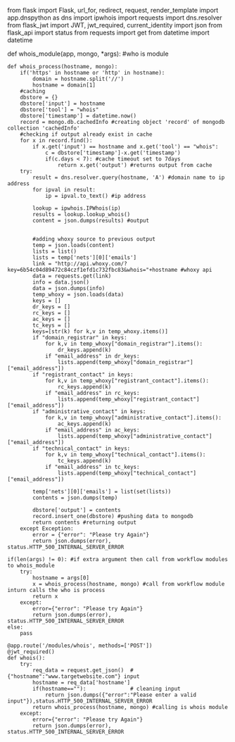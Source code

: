 from flask import Flask, url_for, redirect, request, render_template
import app.dnspython as dns
import ipwhois
import requests
import dns.resolver
from flask_jwt import JWT, jwt_required, current_identity
import json
from flask_api import status
from requests import get
from datetime import datetime


def whois_module(app, mongo, *args): #who is module

    def whois_process(hostname, mongo):
        if('https' in hostname or 'http' in hostname):
            domain = hostname.split('//')
            hostname = domain[1]
        #caching 
        dbstore = {}        
        dbstore['input'] = hostname
        dbstore['tool'] = "whois"
        dbstore['timestamp'] = datetime.now()
        record = mongo.db.cachedInfo #creating object 'record' of mongodb collection 'cachedInfo'
        #checking if output already exist in cache
        for x in record.find():
            if x.get('input') == hostname and x.get('tool') == "whois":
                c = dbstore['timestamp']-x.get('timestamp')
                if(c.days < 7): #cache timeout set to 7days
                    return x.get('output') #returns output from cache
        try:
            result = dns.resolver.query(hostname, 'A') #domain name to ip address
            for ipval in result:  
                ip = ipval.to_text() #ip address

            lookup = ipwhois.IPWhois(ip)
            results = lookup.lookup_whois()
            content = json.dumps(results) #output


            #adding whoxy source to previous output
            temp = json.loads(content)
            lists = list()
            lists = temp['nets'][0]['emails']
            link = "http://api.whoxy.com/?key=6b54c04d89472c84czf1efd1c732fbc83&whois="+hostname #whoxy api 
            data = requests.get(link)
            info = data.json()
            data = json.dumps(info)
            temp_whoxy = json.loads(data)
            keys = []
            dr_keys = []
            rc_keys = []
            ac_keys = []
            tc_keys = []   
            keys=[str(k) for k,v in temp_whoxy.items()]
            if "domain_registrar" in keys:
                for k,v in temp_whoxy["domain_registrar"].items():
                    dr_keys.append(k)
                if "email_address" in dr_keys:
                    lists.append(temp_whoxy["domain_registrar"]["email_address"])
            if "registrant_contact" in keys:
                for k,v in temp_whoxy["registrant_contact"].items():
                    rc_keys.append(k)
                if "email_address" in rc_keys:
                    lists.append(temp_whoxy["registrant_contact"]["email_address"])
            if "administrative_contact" in keys:
                for k,v in temp_whoxy["administrative_contact"].items():
                    ac_keys.append(k)
                if "email_address" in ac_keys:
                    lists.append(temp_whoxy["administrative_contact"]["email_address"])
            if "technical_contact" in keys:
                for k,v in temp_whoxy["technical_contact"].items():
                    tc_keys.append(k)
                if "email_address" in tc_keys:
                    lists.append(temp_whoxy["technical_contact"]["email_address"])

            temp['nets'][0]['emails'] = list(set(lists))
            contents = json.dumps(temp)

            dbstore['output'] = contents 
            record.insert_one(dbstore) #pushing data to mongodb
            return contents #returning output
        except Exception:
            error = {"error": "Please try Again"}
            return json.dumps(error), status.HTTP_500_INTERNAL_SERVER_ERROR

    if(len(args) != 0): #if extra argument then call from workflow modules to whois_module
        try:
            hostname = args[0]
            x = whois_process(hostname, mongo) #call from workflow module inturn calls the who is process
            return x
        except:
            error={"error": "Please try Again"}
            return json.dumps(error), status.HTTP_500_INTERNAL_SERVER_ERROR
    else:
        pass

    @app.route('/modules/whois', methods=['POST'])
    @jwt_required()
    def whois():
        try:
            req_data = request.get_json()  # {"hostname":"www.targetwebsite.com"} input
            hostname = req_data['hostname']
            if(hostname==""):              # cleaning input
                return json.dumps({"error":"Please enter a valid input"}),status.HTTP_500_INTERNAL_SERVER_ERROR
            return whois_process(hostname, mongo) #calling is whois module
        except:
            error={"error": "Please try Again"}
            return json.dumps(error), status.HTTP_500_INTERNAL_SERVER_ERROR
        
